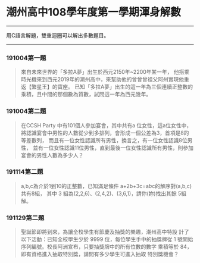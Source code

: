 # 潮州高中108學年度第一學期渾身解數
----

用C語言解題，雙重迴圈可以解出多數題目。

----
### 191004第一題
> 來自未來世界的「多拉A夢」出生於西元2150年~2200年某一年，
他搭乘時光機來到西元2019年的潮州高中，來幫助他的曾曾曾祖父阿州實現他重返【繁星王】的寶座。
已知「多拉A夢」出生的這一年為三個連續正整數的乘積，且中間的那個數為質數，試問這一年為西元幾年。

### 191004第二題
> 在CCSH Party 中有101個人參加宴會，其中共有a 位女性，這a位女性中，
將認識宴會中男性的人數從少到多排列，會形成一個公差為3，首項是8的等差數列，
而且有一位女性認識所有男性，換言之，有一位女性認識8位男性，
並有一位女性認識11位男性，直到最後一位女性認識所有男性，則參加宴會的男性人數為多少人？

### 191114第二題
> a,b,c為介於1到10的正整數，已知滿足條件 a+2b+3c=a*b*c的解序對(a,b,c)共有8組，
其中 3 組為(2,2,6)、(2,4,2)、(3,6,1)，請你(妳)找出其餘 5組解。

### 191129第二題
> 聖誕節即將到來，為讓全校學生有節慶及抽獎的樂趣，潮州高中特設
計了以下活動：已知全校學生少於 9999 位，每位學生手中的抽獎牌從
1 號開始序列編號。校長阿洲宣布，只要抽獎牌中的所有位數的數字
乘積等於 84，即有資格進入抽取特別獎，請問有多少學生可進入抽取
特別獎機會？

